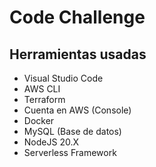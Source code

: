 # Code Challenge

## Herramientas usadas

- Visual Studio Code
- AWS CLI
- Terraform
- Cuenta en AWS (Console)
- Docker
- MySQL (Base de datos)
- NodeJS 20.X
- Serverless Framework